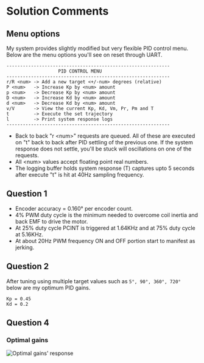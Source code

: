 # Solution Comments

## Menu options
My system provides slightly modified but very flexible PID control menu. Below are the menu options you'll see on reset through UART.
```
------------------------------------------------------------
                   PID CONTROL MENU
------------------------------------------------------------
r/R <num> -> Add a new target <+/-num> degrees (relative)
P <num>   -> Increase Kp by <num> amount
p <num>   -> Decrease Kp by <num> amount
D <num>   -> Increase Kd by <num> amount
d <num>   -> Decrease Kd by <num> amount
v/V       -> View the current Kp, Kd, Vm, Pr, Pm and T
t         -> Execute the set trajectory
l         -> Print system response logs
------------------------------------------------------------
```
* Back to back "r \<num\>" requests are queued. All of these are executed on "t" back to back after PID settling of the previous one. If the system response does not settle, you'll be stuck will oscillations on one of the requests.
* All \<num\> values accept floating point real numbers.
* The logging buffer holds system response (T) captures upto 5 seconds after execute "t" is hit at 40Hz sampling frequency.

## Question 1
* Encoder accuracy = 0.160° per encoder count.
* 4% PWM duty cycle is the minimum needed to overcome coil inertia and back EMF to drive the motor.
* At 25% duty cycle PCINT is triggered at 1.64KHz and at 75% duty cycle at 5.16KHz.
* At about 20Hz PWM frequency ON and OFF portion start to manifest as jerking.

## Question 2
After tuning using multiple target values such as ```5°, 90°, 360°, 720° ``` below are my optimum PID gains.
```
Kp = 0.45
Kd = 0.2
```

## Question 4
### Optimal gains
![Optimal gains' response](../blob/master/lab2/images/4-Opt.png?raw=true)
